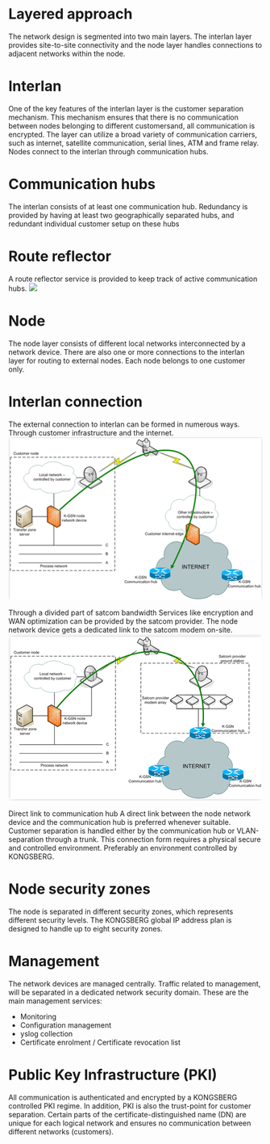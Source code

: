 
# Layered approach
The network design is segmented into two main layers. The interlan layer provides site-to-site connectivity and the node layer handles connections to adjacent networks within the node.


# Interlan
One of the key features of the interlan layer is the customer separation mechanism. This mechanism ensures that there is no communication between nodes belonging to different customersand, all communication is encrypted. The layer can utilize a broad variety of communication carriers, such as internet, satellite communication, serial lines, ATM and frame relay. Nodes connect to the interlan through communication hubs.


# Communication hubs
The interlan consists of at least one communication hub. Redundancy is provided by having at least two geographically separated hubs, and redundant individual customer setup on these hubs

# Route reflector
A route reflector service is provided to keep track of active communication hubs.
![](https://github.com/kognifai/Infrastructure/blob/master/.attachments/Route%20Reflector.png)

# Node
The node layer consists of different local networks interconnected by a network device. There are also one or more connections to the interlan layer for routing to external nodes. Each node belongs to one customer only.

# Interlan connection
The external connection to interlan can be formed in numerous ways.
Through customer infrastructure and the internet.
![](Images/Interlan%20Connection.png)

Through a divided part of satcom bandwidth
Services like encryption and WAN optimization can be provided by the satcom provider. The node network device gets a dedicated link to the satcom modem on-site.
![](Images/customer%20node.png)

Direct link to communication hub
A direct link between the node network device and the communication hub is preferred whenever suitable. Customer separation is handled either by the communication hub or VLAN-separation through a trunk. This connection form requires a physical secure and controlled environment. Preferably an environment controlled by KONGSBERG.

# Node security zones
The node is separated in different security zones, which represents different security levels. The KONGSBERG global IP address plan is designed to handle up to eight security zones.

# Management
The network devices are managed centrally. Traffic related to management, will be separated in a dedicated network security domain. These are the main management services:

* Monitoring
* Configuration management
* yslog collection
* Certificate enrolment / Certificate revocation list

# Public Key Infrastructure (PKI)
All communication is authenticated and encrypted by a KONGSBERG controlled PKI regime. In addition, PKI is also the trust-point for customer separation. Certain parts of the certificate-distinguished name (DN) are unique for each logical network and ensures no communication between different networks (customers).
